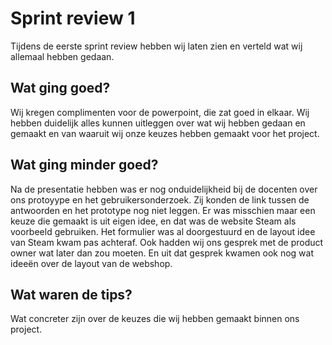 # Sprint review 1

Tijdens de eerste sprint review hebben wij laten zien en verteld wat wij allemaal hebben gedaan.

## Wat ging goed? 
Wij kregen complimenten voor de powerpoint, die zat goed in elkaar. Wij hebben duidelijk alles kunnen uitleggen over wat wij hebben gedaan en gemaakt en van waaruit wij onze keuzes hebben gemaakt voor het project. 

## Wat ging minder goed? 
Na de presentatie hebben was er nog onduidelijkheid bij de docenten over ons protoyype en het gebruikersonderzoek. Zij konden de link tussen de antwoorden en het prototype nog niet leggen. Er was misschien maar een keuze die gemaakt is uit eigen idee, en dat was de website Steam als voorbeeld gebruiken. Het formulier was al doorgestuurd en de layout idee van Steam kwam pas achteraf. Ook hadden wij ons gesprek met de product owner wat later dan zou moeten. En uit dat gesprek kwamen ook nog wat ideeën over de layout van de webshop.

## Wat waren de tips? 
Wat concreter zijn over de keuzes die wij hebben gemaakt binnen ons project. 



